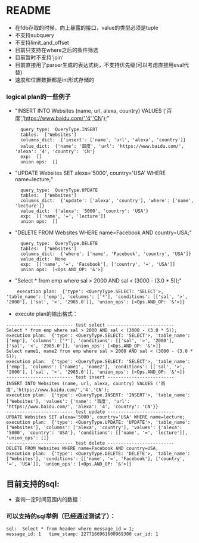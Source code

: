 # README
* 在fdb存取的时候，向上暴露的接口，value的类型必须是tuple
* 不支持subquery
* 不支持limit_and_offset
* 目前只支持在where之后的条件筛选
* 目前暂时不支持'join'
* 目前直接用了parser生成的表达式树，不支持优先级(可以考虑直接用eval代替)
* 速度和位置数据都是int形式存储的 

### logical plan的一些例子
* "INSERT INTO Websites (name, url, alexa, country) VALUES ('百度','https://www.baidu.com/','4','CN');"
  ```
    query_type:  QueryType.INSERT
    tables:  ['Websites']
    columns_dict:  {'insert': ['name', 'url', 'alexa', 'country']}
    value_dict:  {'name': '百度', 'url': 'https://www.baidu.com/', 'alexa': '4', 'country': 'CN'}
    exp:  []
    union ops:  []
  ```
* "UPDATE Websites SET alexa='5000', country='USA' WHERE name=lecture;"
  ```
    query_type:  QueryType.UPDATE
    tables:  ['Websites']
    columns_dict:  {'update': ['alexa', 'country'], 'where': ['name', 'lecture']}
    value_dict:  {'alexa': '5000', 'country': 'USA'}
    exp:  [['name', '=', 'lecture']]
    union ops:  []
  ```
* "DELETE FROM Websites WHERE name=Facebook AND country=USA;"
  ```
    query_type:  QueryType.DELETE
    tables:  ['Websites']
    columns_dict:  {'where': ['name', 'Facebook', 'country', 'USA']}
    value_dict:  None
    exp:  [['name', '=', 'Facebook'], ['country', '=', 'USA']]
    union ops:  [<Ops.AND_OP: '&'>]
  ```
* "Select * from emp where sal > 2000 AND sal < (3000 - (3.0 * 5));"
```
    execution plan:  {'type': <QueryType.SELECT: 'SELECT'>, 'table_name': ['emp'], 'columns': ['*'], 'conditions': [['sal', '>', '2000'], ['sal', '<', '2985.0']], 'union_ops': [<Ops.AND_OP: '&'>]}
```

* execute plan的输出格式：
```
------------------------- test select -------------------------
Select * from emp where sal > 2000 AND sal < (3000 - (3.0 * 5));
execution plan:  {'type': <QueryType.SELECT: 'SELECT'>, 'table_name': ['emp'], 'columns': ['*'], 'conditions': [['sal', '>', '2000'], ['sal', '<', '2985.0']], 'union_ops': [<Ops.AND_OP: '&'>]}
Select name1, name2 from emp where sal > 2000 AND sal < (3000 - (3.0 * 5));
execution plan:  {'type': <QueryType.SELECT: 'SELECT'>, 'table_name': ['emp'], 'columns': ['name1', 'name2'], 'conditions': [['sal', '>', '2000'], ['sal', '<', '2985.0']], 'union_ops': [<Ops.AND_OP: '&'>]}
------------------------- test insert -------------------------
INSERT INTO Websites (name, url, alexa, country) VALUES ('百度','https://www.baidu.com/','4','CN');
execution plan:  {'type': <QueryType.INSERT: 'INSERT'>, 'table_name': ['Websites'], 'values': {'name': '百度', 'url': 'https://www.baidu.com/', 'alexa': '4', 'country': 'CN'}}
------------------------- test update -------------------------
UPDATE Websites SET alexa='5000', country='USA' WHERE name=lecture;
execution plan:  {'type': <QueryType.UPDATE: 'UPDATE'>, 'table_name': ['Websites'], 'columns': ['alexa', 'country'], 'values': {'alexa': '5000', 'country': 'USA'}, 'conditions': [['name', '=', 'lecture']], 'union_ops': []}
------------------------- test delete -------------------------
DELETE FROM Websites WHERE name=Facebook AND country=USA;
execution plan:  {'type': <QueryType.DELETE: 'DELETE'>, 'table_name': ['Websites'], 'conditions': [['name', '=', 'Facebook'], ['country', '=', 'USA']], 'union_ops': [<Ops.AND_OP: '&'>]}
```

## 目前支持的sql:
* 查询一定时间范围内的数据：

### 可以支持的sql举例（已经通过测试了）：
```
sql:  Select * from header where message_id = 1;
message_id: 1   time_stamp: 2277166961600969300 car_id: 1
```